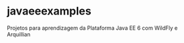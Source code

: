 javaeeexamples
==============

Projetos para aprendizagem da Plataforma Java EE 6 com WildFly e Arquillian

